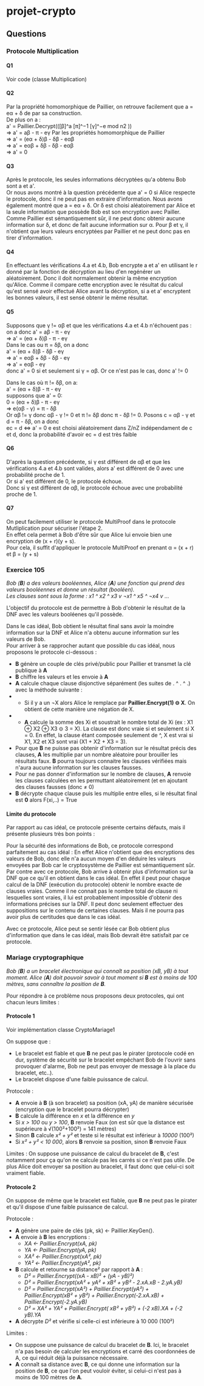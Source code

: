 # projet-crypto

## Questions

### Protocole Multiplication
#### Q1
Voir code (classe Multiplication)

#### Q2
Par la propriété homomorphique de Paillier, on retrouve facilement que a = eα + δ de par sa construction.  
De plus on a :  
a' = Paillier.Decrypt(([β]^a [π]^−1 [γ]^−e mod n2 ))  
=> a' = aβ - π - eγ    Par les propriétés homomorphique de Paillier  
=> a' = (eα + δ)β - δβ - eαβ  
=> a' = eαβ + δβ - δβ - eαβ  
=> a' = 0

#### Q3
Après le protocole, les seules informations décryptées qu'a obtenu Bob sont a et a'.  
Or nous avons montré à la question précédente que a' = 0 si Alice respecte le protocole, donc il ne peut pas en extraire
 d'information. Nous avons également montré que a = eα + δ. Or δ est choisi aléatoirement par Alice et la seule 
 information que possède Bob est son encryption avec Pailler. Comme Paillier est sémantiquement sûr, il ne peut donc 
 obtenir aucune information sur δ, et donc de fait aucune information sur α. Pour β et γ, il n'obtient que 
 leurs valeurs encryptées par Paillier et ne peut donc pas en tirer d'information.

#### Q4
En effectuant les vérifications 4.a et 4.b, Bob encrypte a et a' en utilisant le r donné par la fonction de décryption au 
lieu d'en regénérer un aléatoirement. Donc il doit normalement obtenir la même encryption qu'Alice. Comme il compare
cette encryption avec le résultat du calcul qu'est sensé avoir effectué Alice avant la décryption, si a et a' encryptent les bonnes valeurs, il est sensé obtenir le même résultat.

#### Q5
Supposons que γ != αβ et que les vérifications 4.a et 4.b n'échouent pas :
on a donc 
a' = aβ - π - eγ  
=> a' = (eα + δ)β -  π - eγ   
Dans le cas ou π = δβ, on a donc   
a' = (eα + δ)β - δβ - eγ  
=> a' = eαβ + δβ - δβ - eγ  
=> a' = eαβ - eγ  
donc a' = 0 si et seulement si γ = αβ. Or ce n'est pas le cas, donc a' != 0

Dans le cas où π != δβ, on a:  
a' = (eα + δ)β -  π - eγ  
supposons que a' = 0:  
0 = (eα + δ)β -  π - eγ  
=> e(αβ - γ) = π - δβ  
Or αβ != γ donc αβ - γ != 0 et π != δβ donc π - δβ != 0. Posons c = αβ - γ et d = π - δβ, on a donc  
ec = d <=> a' = 0
e est choisi aléatoirement dans Z/nZ indépendament de c et d, donc la probabilité d'avoir ec = d est très faible


#### Q6
D'après la question précédente, si γ est différent de αβ et que les vérifications 4.a et 4.b sont valides, alors a' est différent de 0 avec une probabilité proche de 1.  
Or si a' est différent de 0, le protocole échoue.  
Donc si γ est différent de αβ, le protocole échoue avec une probabilité proche de 1.

#### Q7
On peut facilement utiliser le protocole MultiProof dans le protocole Mutliplication pour sécuriser l'étape 2.  
En effet cela permet à Bob d'ếtre sûr que Alice lui envoie bien une encryption de (x + r)(y + s).  
Pour cela, il suffit d'appliquer le protocole MultiProof en prenant α = (x + r) et β = (y + s)

### Exercice 105

*Bob (**B**) a des valeurs booléennes, Alice (**A**) une fonction qui prend des valeurs booléennes et donne un résultat (booléen).  
Les clauses sont sous la forme : x1 ^ x2 ^ x3 v ¬x1 ^ x5 ^ ¬x4 v ...*

L'objectif du protocole est de permettre à Bob d'obtenir le résultat de la DNF avec les valeurs booléenes qu'il possède.  

Dans le cas idéal, Bob obtient le résultat final sans avoir la moindre information sur la DNF et Alice n'a obtenu aucune
information sur les valeurs de Bob.  
Pour arriver à se rapprocher autant que possible du cas idéal, nous proposons le protocole ci-dessous :

- **B** génère un couple de clés privé/public pour Paillier et transmet la clé publique à **A**
- **B** chiffre les valeurs et les envoie à **A**
- **A** calcule chaque clause disjonctive séparément (les suites de . ^ . ^ .) avec la méthode suivante :
- - Si il y a un ¬X alors Alice le remplace par **Paillier.Encrypt(1) ⊝ X**. On obtient de cette manière une négation de X.
- - **A** calcule la somme des Xi et soustrait le nombre total de Xi (ex : X1 ⊕ X2 ⊕ X3 ⊝ 3 = X). La clause est donc vraie si et seulement si X = 0.
En effet, la clause étant composée seulement de ^, X est vrai si X1, X2 et X3 sont vrai (X1 + X2 + X3 = 3).
- Pour que **B** ne puisse pas obtenir d'information sur le résultat précis des clauses, **A** les multiplie par un nombre aléatoire pour brouiller les résultats faux.
**B** pourra toujours connaitre les clauses vérifiées mais n'aura aucune information sur les clauses fausses.
- Pour ne pas donner d'information sur le nombre de clauses, **A** renvoie les clauses calculées en les permuttant aléatoirement (et en ajoutant des clauses fausses (donc ≠ 0)
- **B** décrypte chaque clause puis les multiplie entre elles, si le résultat final est **0** alors F(xi,..) = True

#### Limite du protocole

Par rapport au cas idéal, ce protocole présente certains défauts, mais il présente plusieurs très bon points :

  
Pour la sécurité des informations de Bob, ce protocole correspond parfaitement au cas idéal : En effet Alice n'obtient
que des encryptions des valeurs de Bob, donc elle n'a aucun moyen d'en déduire les valeurs envoyées par Bob car le cryptosystème
de Paillier est sémantiquement sûr.  
Par contre avec ce protocole, Bob arrive à obtenir plus d'information sur la DNF que ce qu'il en obtient dans le cas idéal.
En effet il peut pour chaque calcul de la DNF (exécution du protocole) obtenir le nombre exacte de clauses vraies.
Comme il ne connait pas le nombre total de clause ni lesquelles sont vraies, il lui est probablement impossible d'obtenir 
des informations précises sur la DNF. Il peut donc seulement effectuer des suppositions sur le contenu de certaines clauses. 
Mais il ne pourra pas avoir plus de certitudes que dans le cas idéal.

Avec ce protocole, Alice peut se sentir lésée car Bob obtient plus d'information que dans le cas idéal, mais Bob devrait être satisfait par ce protocole.


### Mariage cryptographique

*Bob (**B**) a un bracelet électronique qui connaît sa position (xB, yB) à tout moment. Alice (**A**) doit pouvoir savoir à tout moment si **B** est à moins de 100 mètres, sans connaître la position de **B**.*

Pour répondre à ce problème nous proposons deux protocoles, qui ont chacun leurs limites :

#### Protocole 1

Voir implémentation classe CryptoMariage1

On suppose que :
- Le bracelet est fiable et que **B** ne peut pas le pirater (protocole codé en dur, système de sécurité sur le bracelet empêchant Bob de l'ouvrir sans provoquer d'alarme, Bob ne peut pas envoyer de message à la place du bracelet, etc..).
- Le bracelet dispose d'une faible puissance de calcul.

Protocole :
- **A** envoie à **B** (à son bracelet) sa position (xA, yA) de manière sécurisée (encryption que le bracelet pourra décrypter)
- **B** calcule la différence en *x* et la différence en *y*
- Si *x > 100* ou *y > 100*, **B** renvoie Faux (on est sûr que la distance est supérieure à √(100²+100²) = 141 mètres)
- Sinon **B** calcule *x² + y²* et teste si le résultat est inférieur à *10000* (100²)
- Si *x² + y² < 10 000*, alors **B** renvoie sa position, sinon **B** renvoie Faux

Limites : On suppose une puissance de calcul du bracelet de **B**, c'est notamment pour ça qu'on ne calcule pas les carrés si ce n'est pas utile. De plus Alice doit envoyer sa position au bracelet, il faut donc que celui-ci soit vraiment fiable.

#### Protocole 2

On suppose de même que le bracelet est fiable, que **B** ne peut pas le pirater et qu'il dispose d'une faible puissance de calcul.

Protocole :
- **A** génère une paire de clés (pk, sk) <- Paillier.KeyGen().
- **A** envoie à **B** les encryptions : 
  - *XA <- Paillier.Encrypt(xA, pk)* 
  - *YA <- Paillier.Encrypt(yA, pk)*
  - *XA² <- Paillier.Encrypt(xA², pk)* 
  - *YA² <- Paillier.Encrypt(yA², pk)* 
- **B** calcule et retourne sa distance² par rapport à **A** : 
  - *D² = Paillier.Encrypt((xA - xB)² + (yA - yB)²)* 
  - *D² = Paillier.Encrypt(xA² + yA² + xB² + yB² - 2.xA.xB - 2.yA.yB)* 
  - *D² = Paillier.Encrypt(xA²) + Paillier.Encrypt(yA²) + Paillier.Encrypt(xB² + yB²) + Paillier.Encrypt(-2.xA.xB) + Paillier.Encrypt(-2.yA.yB)*
  - *D² = XA² + YA² + Paillier.Encrypt( xB² + yB²) + (-2 xB).XA + (-2 yB).YA*
- **A** décrypte *D²* et vérifie si celle-ci est inférieure à 10 000 (100²)

Limites : 
- On suppose une puissance de calcul du bracelet de **B**. Ici, le bracelet n'a pas besoin de calculer les encryptions et carré des coordonnées de A, ce qui réduit déjà la puissance nécessaire.
- **A** connaît sa distance avec **B**, ce qui donne une information sur la position de **B**, ce que l'on peut vouloir éviter, si celui-ci n'est pas à moins de 100 mètres de **A**.
